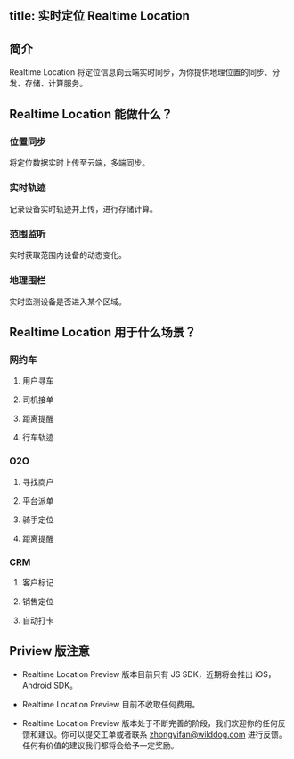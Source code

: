 title:  实时定位 Realtime Location
---

<h2 id='简介' class="article-heading top-heading">简介</h2>

Realtime Location 将定位信息向云端实时同步，为你提供地理位置的同步、分发、存储、计算服务。

## Realtime Location 能做什么？

### 位置同步

将定位数据实时上传至云端，多端同步。

### 实时轨迹

记录设备实时轨迹并上传，进行存储计算。

### 范围监听

实时获取范围内设备的动态变化。

### 地理围栏

实时监测设备是否进入某个区域。

## Realtime Location 用于什么场景？

### 网约车

1. 用户寻车

2. 司机接单

3. 距离提醒

4. 行车轨迹


### O2O

1. 寻找商户

2. 平台派单

3. 骑手定位

4. 距离提醒

### CRM

1. 客户标记

2. 销售定位

3. 自动打卡




## Priview 版注意

- Realtime Location Preview 版本目前只有 JS SDK，近期将会推出 iOS，Android SDK。

- Realtime Location Preview 目前不收取任何费用。

- Realtime Location Preview 版本处于不断完善的阶段，我们欢迎你的任何反馈和建议。你可以提交工单或者联系 zhongyifan@wilddog.com 进行反馈。任何有价值的建议我们都将会给予一定奖励。

  ​
